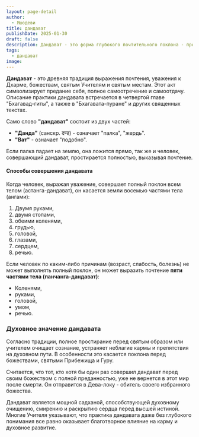 ```yaml
---
layout: page-detail
author:
  - Яшодеви
title: дандават
publishDate: 2025-01-30
draft: false
description: Дандават - это форма глубокого почтительного поклона - простирания, выражающего преданность, уважение и предание себя Божественному, Гуру, святым и святыням.
tags:
  - дандават
image:
---
```

**Дандават** - это древняя традиция выражения почтения, уважения к Дхарме, божествам, святым Учителям и святым местам. Этот акт символизирует предание себя, полное самоотречение и самоотдачу. Описание практики дандавата встречается в четвертой главе "Бхагавад-гиты", а также в "Бхагавата-пуране" и других священных текстах.

Само слово **"дандават"** состоит из двух частей:

- **"Данда"** (санскр. दण्ड) - означает "палка", "жердь".
- **"Ват"** - означает "подобно".

Если палка падает на землю, она ложится прямо, так же и человек, совершающий дандават, простирается полностью, выказывая почтение.

#### Способы совершения дандавата
Когда человек, выражая уважение, совершает полный поклон всем телом (астанга-дандават), он касается земли восемью частями тела (ангами):

1. Двумя руками,
2. двумя стопами,
3. обеими коленями,
4. грудью,
5. головой,
6. глазами,
7. сердцем,
8. речью.

Если человек по каким-либо причинам (возраст, слабость, болезнь) не может выполнять полный поклон, он может выразить почтение **пяти частями тела (панчанга-дандават)**:

- Коленями,
- руками,
- головой,
- умом,
- речью.

### Духовное значение дандавата
Согласно традиции, полное простирание перед святым образом или учителем очищает сознание, устраняет неблагие кармы и препятствия на духовном пути. В особенности это касается поклона перед божествами, святыми Прибежища и Гуру.

Считается, что тот, кто хотя бы один раз совершил дандават перед своим божеством с полной преданностью, уже не вернется в этот мир после смерти. Он отправится в Дева-локу - обитель своего избранного божества.

Дандават является мощной садханой, способствующей духовному очищению, смирению и раскрытию сердца перед высшей истиной. Многие Учителя указывают, что практика дандавата даже без глубокого понимания все равно оказывает благотворное влияние на карму и духовное развитие.